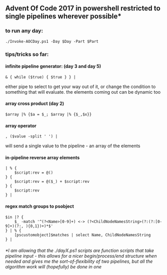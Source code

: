 ## Advent Of Code 2017 in powershell restricted to single pipelines wherever possible*

### to run any day:

    ./Invoke-AOCDay.ps1 -Day $Day -Part $Part

### tips/tricks so far:

#### infinite pipeline generator: (day 3 and day 5)

    & { while ($true) { $true } } | 

either pipe to select to get your way out of it, or change the condition to something that will evaluate.  the elements coming out can be dynamic too

#### array cross product (day 2)
    $array |% {$a = $_; $array |% {$_,$x}} 

#### array operator

    , ($value -split ' ') |

will send a single value to the pipeline - an array of the elements

#### in-pipeline reverse array elements

    | % { 
        $script:rev = @() 
    } { 
        $script:rev = @($_) + $script:rev 
    } { 
        $script:rev 
    } | 

#### regex match groups to psobject

    $in |? {
        $_ -match '^(?<Name>[0-9]+) <-> (?<ChildNodeNamesString>(?:(?:[0-9]+)(?:, ){0,1})+)*$'
    } | % { 
        [pscustomobject]$matches | select Name, ChildNodeNamesString
    } | 

###### *I am allowing that the ./dayX.ps1 scripts are function scripts that take pipeline input - this allows for a nicer begin/process/end structure when needed and gives me the sort-of-flexibility of two pipelines, but all the algorithm work will (hopefully) be done in one

